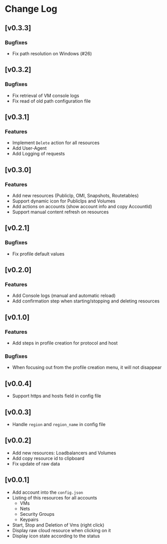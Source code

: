 # Change Log
## [v0.3.3]
### Bugfixes
  - Fix path resolution on Windows (#26)
## [v0.3.2]
### Bugfixes
 - Fix retrieval of VM console logs
 - Fix read of old path configuration file 
## [v0.3.1]
### Features
 - Implement `Delete` action for all resources
 - Add User-Agent
 - Add Logging of requests

## [v0.3.0]
### Features
 - Add new resources (PublicIp, OMI, Snapshots, Routetables)
 - Support dynamic icon for PublicIps and Volumes
 - Add actions on accounts (show account info and copy AccountId)
 - Support manual content refresh on resources

## [v0.2.1]
### Bugfixes
- Fix profile default values
## [v0.2.0]
### Features
 - Add Console logs (manual and automatic reload)
 - Add confirmation step when starting/stopping and deleting resources

## [v0.1.0]
### Features
 - Add steps in profile creation for protocol and host

### Bugfixes
 - When focusing out from the profile creation menu, it will not disappear
## [v0.0.4]
- Support https and hosts field in config file
## [v0.0.3]
- Handle `region` and `region_name` in config file

## [v0.0.2]
- Add new resources: Loadbalancers and Volumes
- Add copy resource id to clipboard
- Fix update of raw data
## [v0.0.1]
- Add account into the `config.json`
- Listing of this resources for all accounts
  - VMs
  - Nets
  - Security Groups
  - Keypairs
- Start, Stop and Deletion of Vms (right click)
- Display raw cloud resource when clicking on it 
- Display icon state according to the status